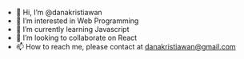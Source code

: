 - 👋 Hi, I’m @danakristiawan
- 👀 I’m interested in Web Programming
- 🌱 I’m currently learning Javascript
- 💞️ I’m looking to collaborate on React
- 📫 How to reach me, please contact at danakristiawan@gmail.com

<!---
danakristiawan/danakristiawan is a ✨ special ✨ repository because its `README.md` (this file) appears on your GitHub profile.
You can click the Preview link to take a look at your changes.
--->

